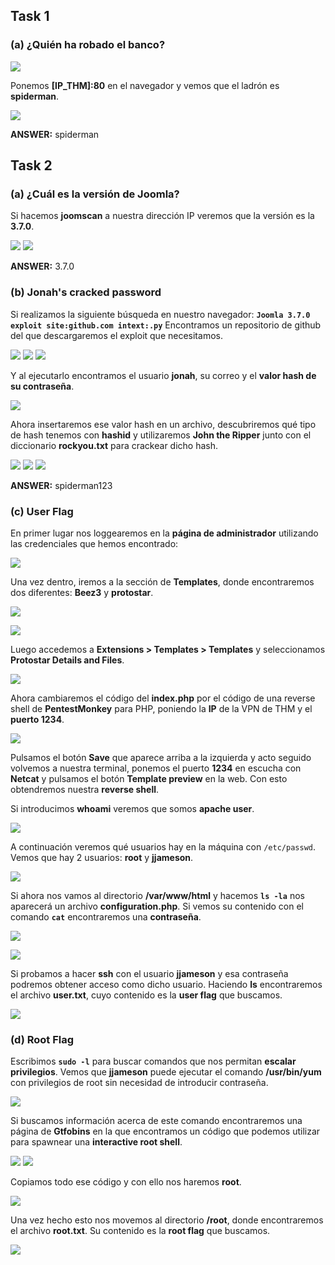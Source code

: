 ## Task 1
### (a) ¿Quién ha robado el banco?
![](/Task1/nmap.png) 

Ponemos **[IP_THM]:80** en el navegador y vemos que el ladrón es **spiderman**.

![](./Task1/spiderman.png) 

**ANSWER:** spiderman

## Task 2
### (a) ¿Cuál es la versión de Joomla?
Si hacemos **joomscan** a nuestra dirección IP veremos que la versión es la **3.7.0**.

![](./Task2/joomscan_1.png) 
![](./Task2/joomscan_2.png) 

**ANSWER:** 3.7.0

### (b) Jonah's cracked password
Si realizamos la siguiente búsqueda en nuestro navegador:
**`Joomla 3.7.0 exploit site:github.com intext:.py`**
Encontramos un repositorio de github del que descargaremos el exploit que necesitamos.

![](./Task2/joomla_exploit_1.png) 
![](./Task2/joomla_exploit_2.png) 
![](./Task2/joomla_exploit_3.png) 

Y al ejecutarlo encontramos el usuario **jonah**, su correo y el **valor hash de su contraseña**.

![](./Task2/joomla_exploit_4.png) 

Ahora insertaremos ese valor hash en un archivo, descubriremos qué tipo de hash tenemos con **hashid** y utilizaremos **John the Ripper** junto con el diccionario **rockyou.txt** para crackear dicho hash.

![](./Task2/crack_hash_1.png) 
![](./Task2/crack_hash_2.png) 
![](./Task2/crack_hash_3.png) 

**ANSWER:** spiderman123

### (c) User Flag
En primer lugar nos loggearemos en la **página de administrador** utilizando las credenciales que hemos encontrado:

![](./Task2/joomla_login.png) 

Una vez dentro, iremos a la sección de **Templates**, donde encontraremos dos diferentes: **Beez3** y **protostar**.

![](./Task2/templates_1.png) 

![](./Task2/templates_2.png) 

Luego accedemos a **Extensions > Templates > Templates** y seleccionamos **Protostar Details and Files**.

![](./Task2/protostar_1.png) 

Ahora cambiaremos el código del **index.php** por el código de una reverse shell de **PentestMonkey** para PHP, poniendo la **IP** de la VPN de THM y el **puerto 1234**. 

![](./Task2/pentestmonkey.png) 

Pulsamos el botón **Save** que aparece arriba a la izquierda y acto seguido volvemos a nuestra terminal, ponemos el puerto **1234** en escucha con **Netcat** y pulsamos el botón **Template preview** en la web. Con esto obtendremos nuestra **reverse shell**.

Si introducimos **whoami** veremos que somos **apache user**.

![](./Task2/reverse_shell.png) 

A continuación veremos qué usuarios hay en la máquina con `/etc/passwd`. Vemos que hay 2 usuarios: **root** y **jjameson**.

![](./Task2/users.png) 

Si ahora nos vamos al directorio  **/var/www/html** y hacemos **`ls -la`** nos aparecerá un archivo **configuration.php**. Si vemos su contenido con el comando **`cat`** encontraremos una **contraseña**.

![](./Task2/configuration_1.png) 

![](./Task2/password_in_configuration.png) 

Si probamos a hacer **ssh** con el usuario **jjameson** y esa contraseña podremos obtener acceso como dicho usuario. Haciendo **ls** encontraremos el archivo **user.txt**, cuyo contenido es la **user flag** que buscamos.

![](./Task2/user_flag.png) 

### (d) Root Flag
Escribimos **`sudo -l`** para buscar comandos que nos permitan **escalar privilegios**. Vemos que **jjameson** puede ejecutar el comando **/usr/bin/yum** con privilegios de root sin necesidad de introducir contraseña.

![](./Task2/usr_bin_yum.png) 

Si buscamos información acerca de este comando encontraremos una página de **Gtfobins** en la que encontramos un código que podemos utilizar para spawnear una **interactive root shell**.

![](./Task2/GTFobins.png) 
![](./Task2/int_root_sh.png) 

Copiamos todo ese código y con ello nos haremos **root**.

![](./Task2/root.png) 

Una vez hecho esto nos movemos al directorio **/root**, donde encontraremos el archivo **root.txt**. Su contenido es la **root flag** que buscamos.

![](./Task2/root_flag.png) 

























